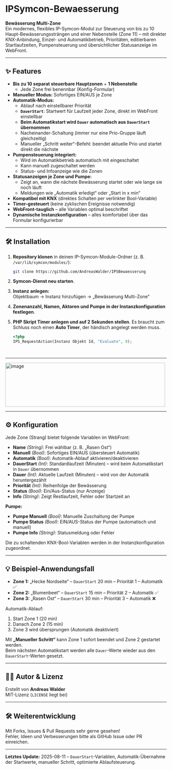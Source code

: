 # IPSymcon-Bewaesserung

**Bewässerung Multi-Zone**  
Ein modernes, flexibles IP-Symcon-Modul zur Steuerung von bis zu 10 Haupt-Bewässerungssträngen und einer Nebenstelle (Zone 11) – mit direkter KNX-Anbindung, Einzel- und Automatikbetrieb, Prioritäten, editierbaren Startlaufzeiten, Pumpensteuerung und übersichtlicher Statusanzeige im WebFront.

---

## ✨ Features

- **Bis zu 10 separat steuerbare Hauptzonen** + **1 Nebenstelle**
    - Jede Zone frei benennbar (Konfig-Formular)
- **Manueller Modus:** Sofortiges EIN/AUS je Zone
- **Automatik-Modus:**  
    - Ablauf nach einstellbarer Priorität  
    - **`DauerStart`**: Startwert für Laufzeit jeder Zone, direkt im WebFront einstellbar  
    - **Beim Automatikstart wird `Dauer` automatisch aus `DauerStart` übernommen**  
    - Nacheinander-Schaltung (immer nur eine Prio-Gruppe läuft gleichzeitig)  
    - Manueller „Schritt weiter“-Befehl: beendet aktuelle Prio und startet direkt die nächste
- **Pumpensteuerung integriert:**
    - Wird im Automatikbetrieb automatisch mit eingeschaltet
    - Kann manuell zugeschaltet werden
    - Status- und Infoanzeige wie die Zonen
- **Statusanzeigen je Zone und Pumpe:**
    - Zeigt an, wann die nächste Bewässerung startet oder wie lange sie noch läuft
    - Meldungen wie „Automatik erledigt“ oder „Start in x min“
- **Kompatibel mit KNX** (direktes Schalten per verlinkter Bool-Variable)
- **Timer-gesteuert** (keine zyklischen Ereignisse notwendig)
- **WebFront-tauglich** – alle Variablen optimal beschriftet
- **Dynamische Instanzkonfiguration** – alles komfortabel über das Formular konfigurierbar

---

## 🛠️ Installation

1. **Repository klonen** in deinen IP-Symcon-Module-Ordner (z. B. `/var/lib/symcon/modules/`):

   ```bash
   git clone https://github.com/AndreasWalder/IPSBewaesserung
   ```

2. **Symcon-Dienst neu starten**.

3. **Instanz anlegen:**  
   Objektbaum → Instanz hinzufügen → „Bewässerung Multi-Zone“

4. **Zonenanzahl, Namen, Aktoren und Pumpe in der Instanzkonfiguration festlegen**.
   
5. **PHP Skript Timer anlegen und auf 2 Sekunden stellen**.
   Es braucht zum Schluss noch einen **Auto Timer**, der händisch angelegt werden muss.

    ```php
    <?php
    IPS_RequestAction(Instanz Objekt Id, "Evaluate", 0);
    
  
---

 <img width="499" height="137" alt="image" src="https://github.com/user-attachments/assets/9b257d9d-d3d5-4424-a931-1ad714f8366a" />

 ---

## ⚙️ Konfiguration

Jede Zone (Strang) bietet folgende Variablen im WebFront:

- **Name** *(String)*: Frei wählbar (z. B. „Rasen Ost“)
- **Manuell** *(Bool)*: Sofortiges EIN/AUS (übersteuert Automatik)
- **Automatik** *(Bool)*: Automatik-Ablauf aktivieren/deaktivieren
- **DauerStart** *(Int)*: Standardlaufzeit (Minuten) – wird beim Automatikstart in `Dauer` übernommen
- **Dauer** *(Int)*: Aktuelle Laufzeit (Minuten) – wird von der Automatik heruntergezählt
- **Priorität** *(Int)*: Reihenfolge der Bewässerung
- **Status** *(Bool)*: Ein/Aus-Status (nur Anzeige)
- **Info** *(String)*: Zeigt Restlaufzeit, Fehler oder Startzeit an

**Pumpe:**  
- **Pumpe Manuell** *(Bool)*: Manuelle Zuschaltung der Pumpe
- **Pumpe Status** *(Bool)*: EIN/AUS-Status der Pumpe (automatisch und manuell)
- **Pumpe Info** *(String)*: Statusmeldung oder Fehler

Die zu schaltenden KNX-Bool-Variablen werden in der Instanzkonfiguration zugeordnet.

---

## 💡 Beispiel-Anwendungsfall

- **Zone 1:** „Hecke Nordseite“ – `DauerStart` 20 min – Priorität 1 – Automatik ✅  
- **Zone 2:** „Blumenbeet“ – `DauerStart` 15 min – Priorität 2 – Automatik ✅  
- **Zone 3:** „Rasen Ost“ – `DauerStart` 30 min – Priorität 3 – Automatik ❌  

Automatik-Ablauf:
1. Start Zone 1 (20 min)  
2. Danach Zone 2 (15 min)  
3. Zone 3 wird übersprungen (Automatik deaktiviert)  

Mit **„Manueller Schritt“** kann Zone 1 sofort beendet und Zone 2 gestartet werden.  
Beim nächsten Automatikstart werden alle `Dauer`-Werte wieder aus den `DauerStart`-Werten gesetzt.

---

## 🧑‍💻 Autor & Lizenz

Erstellt von **Andreas Walder**  
MIT-Lizenz (`LICENSE` liegt bei)

---

## 🛠️ Weiterentwicklung

Mit Forks, Issues & Pull Requests sehr gerne gesehen!  
Fehler, Ideen und Verbesserungen bitte als GitHub Issue oder PR einreichen.

---

**Letztes Update:** 2025-08-11 – `DauerStart`-Variablen, Automatik-Übernahme der Startwerte, manueller Schritt, optimierte Ablaufsteuerung.
